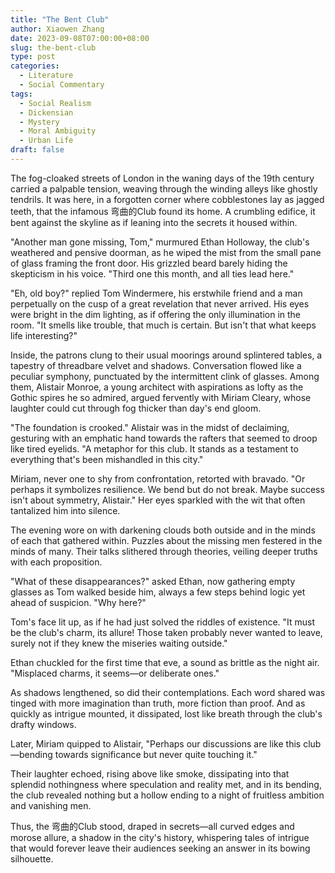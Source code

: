 ```yaml
---
title: "The Bent Club"
author: Xiaowen Zhang
date: 2023-09-08T07:00:00+08:00
slug: the-bent-club
type: post
categories:
  - Literature
  - Social Commentary
tags:
  - Social Realism
  - Dickensian
  - Mystery
  - Moral Ambiguity
  - Urban Life
draft: false
---
```


The fog-cloaked streets of London in the waning days of the 19th century carried a palpable tension, weaving through the winding alleys like ghostly tendrils. It was here, in a forgotten corner where cobblestones lay as jagged teeth, that the infamous 弯曲的Club found its home. A crumbling edifice, it bent against the skyline as if leaning into the secrets it housed within.

"Another man gone missing, Tom," murmured Ethan Holloway, the club's weathered and pensive doorman, as he wiped the mist from the small pane of glass framing the front door. His grizzled beard barely hiding the skepticism in his voice. "Third one this month, and all ties lead here."

"Eh, old boy?" replied Tom Windermere, his erstwhile friend and a man perpetually on the cusp of a great revelation that never arrived. His eyes were bright in the dim lighting, as if offering the only illumination in the room. "It smells like trouble, that much is certain. But isn't that what keeps life interesting?"

Inside, the patrons clung to their usual moorings around splintered tables, a tapestry of threadbare velvet and shadows. Conversation flowed like a peculiar symphony, punctuated by the intermittent clink of glasses. Among them, Alistair Monroe, a young architect with aspirations as lofty as the Gothic spires he so admired, argued fervently with Miriam Cleary, whose laughter could cut through fog thicker than day's end gloom.

"The foundation is crooked." Alistair was in the midst of declaiming, gesturing with an emphatic hand towards the rafters that seemed to droop like tired eyelids. "A metaphor for this club. It stands as a testament to everything that's been mishandled in this city."

Miriam, never one to shy from confrontation, retorted with bravado. "Or perhaps it symbolizes resilience. We bend but do not break. Maybe success isn't about symmetry, Alistair." Her eyes sparkled with the wit that often tantalized him into silence.

The evening wore on with darkening clouds both outside and in the minds of each that gathered within. Puzzles about the missing men festered in the minds of many. Their talks slithered through theories, veiling deeper truths with each proposition.

"What of these disappearances?" asked Ethan, now gathering empty glasses as Tom walked beside him, always a few steps behind logic yet ahead of suspicion. "Why here?"

Tom's face lit up, as if he had just solved the riddles of existence. "It must be the club's charm, its allure! Those taken probably never wanted to leave, surely not if they knew the miseries waiting outside."

Ethan chuckled for the first time that eve, a sound as brittle as the night air. "Misplaced charms, it seems—or deliberate ones."

As shadows lengthened, so did their contemplations. Each word shared was tinged with more imagination than truth, more fiction than proof. And as quickly as intrigue mounted, it dissipated, lost like breath through the club's drafty windows. 

Later, Miriam quipped to Alistair, "Perhaps our discussions are like this club—bending towards significance but never quite touching it."

Their laughter echoed, rising above like smoke, dissipating into that splendid nothingness where speculation and reality met, and in its bending, the club revealed nothing but a hollow ending to a night of fruitless ambition and vanishing men.

Thus, the 弯曲的Club stood, draped in secrets—all curved edges and morose allure, a shadow in the city's history, whispering tales of intrigue that would forever leave their audiences seeking an answer in its bowing silhouette.